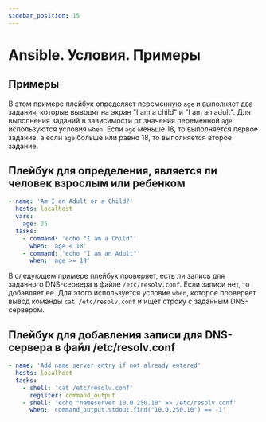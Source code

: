 ```yaml
---
sidebar_position: 15
---
```


# Ansible. Условия. Примеры

## Примеры

В этом примере плейбук определяет переменную `age` и выполняет два задания, которые выводят на экран "I am a child" и "I am an adult". Для выполнения заданий в зависимости от значения переменной `age` используются условия `when`. Если `age` меньше 18, то выполняется первое задание, а если `age` больше или равно 18, то выполняется второе задание.


## Плейбук для определения, является ли человек взрослым или ребенком
```yaml title="condition-example1.yml"
- name: 'Am I an Adult or a Child?'
  hosts: localhost
  vars:
    age: 25
  tasks:
    - command: 'echo "I am a Child"'
      when: 'age < 18'
    - command: 'echo "I am an Adult"'
      when: 'age >= 18'
```

В следующем примере плейбук проверяет, есть ли запись для заданного DNS-сервера в файле `/etc/resolv.conf`. Если записи нет, то добавляет ее. Для этого используется условие `when`, которое проверяет вывод команды `cat /etc/resolv.conf` и ищет строку с заданным DNS-сервером.


## Плейбук для добавления записи для DNS-сервера в файл /etc/resolv.conf
```yaml title="condition-example2.yml"
- name: 'Add name server entry if not already entered'
  hosts: localhost
  tasks:
    - shell: 'cat /etc/resolv.conf'
      register: command_output
    - shell: 'echo "nameserver 10.0.250.10" >> /etc/resolv.conf'
      when: 'command_output.stdout.find("10.0.250.10") == -1'
```